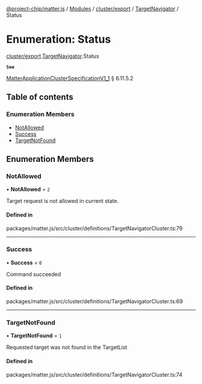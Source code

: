 [@project-chip/matter.js](../README.md) / [Modules](../modules.md) / [cluster/export](../modules/cluster_export.md) / [TargetNavigator](../modules/cluster_export.TargetNavigator.md) / Status

# Enumeration: Status

[cluster/export](../modules/cluster_export.md).[TargetNavigator](../modules/cluster_export.TargetNavigator.md).Status

**`See`**

[MatterApplicationClusterSpecificationV1_1](../interfaces/spec_export.MatterApplicationClusterSpecificationV1_1.md) § 6.11.5.2

## Table of contents

### Enumeration Members

- [NotAllowed](cluster_export.TargetNavigator.Status.md#notallowed)
- [Success](cluster_export.TargetNavigator.Status.md#success)
- [TargetNotFound](cluster_export.TargetNavigator.Status.md#targetnotfound)

## Enumeration Members

### NotAllowed

• **NotAllowed** = ``2``

Target request is not allowed in current state.

#### Defined in

packages/matter.js/src/cluster/definitions/TargetNavigatorCluster.ts:79

___

### Success

• **Success** = ``0``

Command succeeded

#### Defined in

packages/matter.js/src/cluster/definitions/TargetNavigatorCluster.ts:69

___

### TargetNotFound

• **TargetNotFound** = ``1``

Requested target was not found in the TargetList

#### Defined in

packages/matter.js/src/cluster/definitions/TargetNavigatorCluster.ts:74
